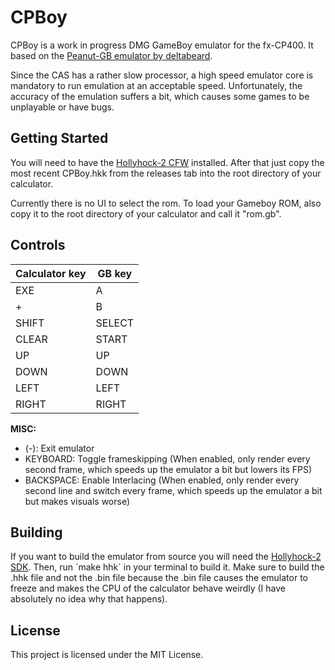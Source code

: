 # CPBoy

CPBoy is a work in progress DMG GameBoy emulator for the fx-CP400. It based on the [Peanut-GB emulator by deltabeard](https://github.com/deltabeard/Peanut-GB).

Since the CAS has a rather slow processor, a high speed emulator core is mandatory to run emulation at an acceptable speed. Unfortunately, the accuracy of the emulation suffers a bit, which causes some games to be unplayable or have bugs. 


## Getting Started

You will need to have the [Hollyhock-2 CFW](https://github.com/SnailMath/hollyhock-2/) installed. After that just copy the most recent CPBoy.hkk from the releases tab into the root directory of your calculator. 

Currently there is no UI to select the rom. To load your Gameboy ROM, also copy it to the root directory of your calculator and call it "rom.gb". 


## Controls

| Calculator key | GB key |
| -------------- | ------ |
| EXE						 | A      |
| +   					 | B      |
| SHIFT 				 | SELECT |
| CLEAR					 | START  |
| UP	 					 | UP		  |
| DOWN					 | DOWN	  |
| LEFT					 | LEFT	  |
| RIGHT					 | RIGHT  |

**MISC:**
 - (-): Exit emulator
 - KEYBOARD: Toggle frameskipping (When enabled, only render every second frame, which speeds up the emulator a bit but lowers its FPS)
 - BACKSPACE: Enable Interlacing (When enabled, only render every second line and switch every frame, which speeds up the emulator a bit but makes visuals worse)


## Building

If you want to build the emulator from source you will need the [Hollyhock-2 SDK](https://github.com/SnailMath/hollyhock-2/). Then, run ´make hhk´ in your terminal to build it. Make sure to build the .hhk file and not the .bin file because the .bin file causes the emulator to freeze and makes the CPU of the calculator behave weirdly (I have absolutely no idea why that happens).


## License

This project is licensed under the MIT License.
